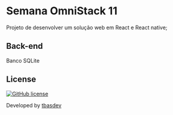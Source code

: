 # Semana OmniStack 11

Projeto de desenvolver um solução web em React e React native;

## Back-end 

Banco SQLite

## License 

[![GitHub license](https://img.shields.io/badge/license-MIT-blue.svg)](https://github.com/talissonbruno/SemanaOmniStack/blob/master/LICENSE)

Developed by [tbasdev](https://github.com/talissonbruno/)
